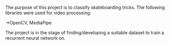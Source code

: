 The purpose of this project is to classify skateboarding tricks.
The following libraries were used for video processing:

  ->OpenCV, MediaPipe

The project is in the stage of finding/developing a suitable dataset to train a recurrent neural network on.
